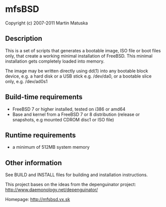 mfsBSD
=========

Copyright (c) 2007-2011 Martin Matuska <mm at FreeBSD.org>

## Description

This is a set of scripts that generates a bootable image, ISO file or boot 
files only, that create a working minimal installation of FreeBSD. This
minimal installation gets completely loaded into memory.

The image may be written directly using dd(1) into any bootable block device,
e.g. a hard disk or a USB stick e.g. /dev/da0, or a bootable slice only, 
e.g. /dev/ad0s1

## Build-time requirements
 - FreeBSD 7 or higher installed, tested on i386 or amd64
 - Base and kernel from a FreeBSD 7 or 8 distribution
   (release or snapshots, e.g mounted CDROM disc1 or ISO file)

## Runtime requirements
 - a minimum of 512MB system memory

## Other information

See BUILD and INSTALL files for building and installation instructions.

This project bases on the ideas from the depenguinator project:
http://www.daemonology.net/depenguinator/

Homepage: http://mfsbsd.vx.sk
